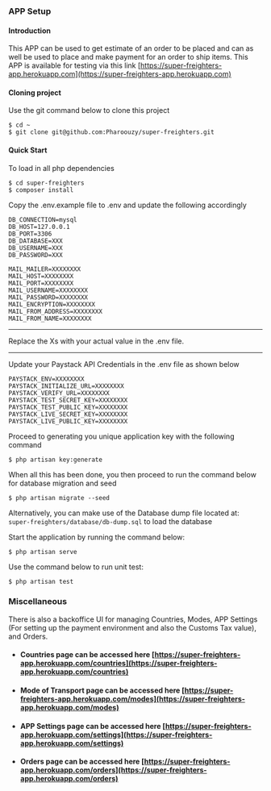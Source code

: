 ### APP Setup

#### Introduction
This APP can be used to get estimate of an order to be placed and can as well be used to place and make payment for an order to ship items.
This APP is available for testing via this link [https://super-freighters-app.herokuapp.com](https://super-freighters-app.herokuapp.com)

#### Cloning project
Use the git command below to clone this project

````
$ cd ~
$ git clone git@github.com:Pharoouzy/super-freighters.git
````

#### Quick Start
To load in all php dependencies

````
$ cd super-freighters
$ composer install
````

Copy the .env.example file to .env and update the following accordingly

````
DB_CONNECTION=mysql
DB_HOST=127.0.0.1
DB_PORT=3306
DB_DATABASE=XXX
DB_USERNAME=XXX
DB_PASSWORD=XXX

MAIL_MAILER=XXXXXXXX
MAIL_HOST=XXXXXXXX
MAIL_PORT=XXXXXXXX
MAIL_USERNAME=XXXXXXXX
MAIL_PASSWORD=XXXXXXXX
MAIL_ENCRYPTION=XXXXXXXX
MAIL_FROM_ADDRESS=XXXXXXXX
MAIL_FROM_NAME=XXXXXXXX
````

---
Replace the Xs with your actual value in the .env file.

---
Update your Paystack API Credentials in the .env file as shown below
````
PAYSTACK_ENV=XXXXXXXX
PAYSTACK_INITIALIZE_URL=XXXXXXXX
PAYSTACK_VERIFY_URL=XXXXXXXX
PAYSTACK_TEST_SECRET_KEY=XXXXXXXX
PAYSTACK_TEST_PUBLIC_KEY=XXXXXXXX
PAYSTACK_LIVE_SECRET_KEY=XXXXXXXX
PAYSTACK_LIVE_PUBLIC_KEY=XXXXXXXX
````

Proceed to generating you unique application key with the following command

````
$ php artisan key:generate
````

When all this has been done, you then proceed to run the command below for database migration and seed
````
$ php artisan migrate --seed
````
Alternatively, you can make use of the Database dump file located at:
````super-freighters/database/db-dump.sql```` to load the database

Start the application by running the command below:

````
$ php artisan serve
````

Use the command below to run unit test:

````
$ php artisan test
````

### Miscellaneous
There is also a backoffice UI for managing Countries, Modes, APP Settings (For setting up the payment environment and also the Customs Tax value), and Orders.

- #### Countries page can be accessed here [https://super-freighters-app.herokuapp.com/countries](https://super-freighters-app.herokuapp.com/countries)
  
- #### Mode of Transport page can be accessed here [https://super-freighters-app.herokuapp.com/modes](https://super-freighters-app.herokuapp.com/modes)

- #### APP Settings page can be accessed here [https://super-freighters-app.herokuapp.com/settings](https://super-freighters-app.herokuapp.com/settings)

- #### Orders page can be accessed here [https://super-freighters-app.herokuapp.com/orders](https://super-freighters-app.herokuapp.com/orders)
